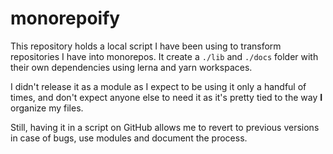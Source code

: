 # monorepoify

This repository holds a local script I have been using to transform repositories
I have into monorepos. It create a `./lib` and `./docs` folder with their own
dependencies using lerna and yarn workspaces.

I didn't release it as a module as I expect to be using it only a handful of
times, and don't expect anyone else to need it as it's pretty tied to the way
**I** organize my files.

Still, having it in a script on GitHub allows me to revert to previous versions
in case of bugs, use modules and document the process.

